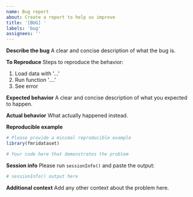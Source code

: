 ```yaml
---
name: Bug report
about: Create a report to help us improve
title: '[BUG] '
labels: 'bug'
assignees: ''
---
```


**Describe the bug**
A clear and concise description of what the bug is.

**To Reproduce**
Steps to reproduce the behavior:
1. Load data with '...'
2. Run function '....'
3. See error

**Expected behavior**
A clear and concise description of what you expected to happen.

**Actual behavior**
What actually happened instead.

**Reproducible example**
```r
# Please provide a minimal reproducible example
library(fmridataset)

# Your code here that demonstrates the problem
```

**Session info**
Please run `sessionInfo()` and paste the output:
```r
# sessionInfo() output here
```

**Additional context**
Add any other context about the problem here. 